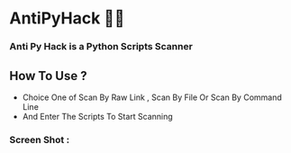 # AntiPyHack 🦠🚫
### Anti Py Hack is a Python Scripts Scanner
## How To Use ?
- Choice One of Scan By Raw Link , Scan By File Or Scan By Command Line
- And Enter The Scripts To Start Scanning
### Screen Shot :
